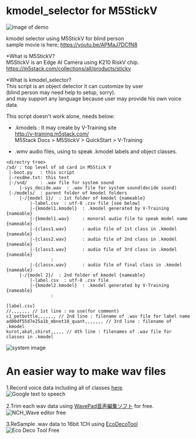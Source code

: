 # kmodel_selector for M5StickV

![image of demo](https://i.ytimg.com/vi/APMaJ7DCfN8/hqdefault.jpg?sqp=-oaymwEZCNACELwBSFXyq4qpAwsIARUAAIhCGAFwAQ==&rs=AOn4CLA-hBSxCVmJyfx8ZAq17gno0UseHA)  

kmodel selector using M5StickV for blind person  
sample movie is here; https://youtu.be/APMaJ7DCfN8  

*What is M5StickV?  
M5StickV is an Edge AI Camera using K210 RiskV chip.  
https://m5stack.com/collections/all/products/stickv  
  
*What is kmodel_selector?  
This script is an object detector it can customize by user  
(blind person may need help to setup, sorry).  
and may support any language because user may provide his own voice data. 

This script doesn't work alone, needs below:  
  * .kmodels : It may create by V-Training site  
      http://v-training.m5stack.com/  
      M5Stack Docs > M5StickV > QuickStart > V-Training  
  
  * .wmv audio files, using to speak .kmodel labels and object classes.  

```
<directry tree>  
/sd/ : top level of sd card in M5Stick V  
 |-boot.py   : this script  
 |-resdme.txt: this text  
 |-/snd/     : .wav file for system sound  
     |-sys_decide.wav  : .wav file for system sound(decide sound)  
 |-/models/  : parent folder of kmodel folders  
     |-/{model 1}/  : 1st folder of kmodel {nameable}  
         |-label.csv  : utf-8 .csv file [see below]  
         |-{kmodel1.kmodel}  : .kmodel generated by V-Training {nameable}   
         |-{kmodel1.wav}     : monoral audio file to speak model name {nameable}  
         |-{class1.wav}      : audio file of 1st class in .kmodel {nameable}  
         |-{class2.wav}      : audio file of 2nd class in .kmodel {nameable}  
         |-{class3.wav}      : audio file of 3rd class in .kmodel {nameable}  
                 :  
         |-{classx.wav}      : audio file of final class in .kmodel {nameable}  
     |-/{model 2}/  : 2nd folder of kmodel {nameable}  
         |-label.csv  : utf-8 .csv file  
         |-{kmodel2.kmodel}  : .kmodel generated by V-Training {nameable}   
                 :  
```  
  
```
[label.csv]  
//,,,,,,, // 1st line : no use(for comment)  
c1_petbottle,,,,,,, // 2nd line : filename of .wav file for label name   
ad00df55d7e25a1b_mbnet10_quant,,,,,,, // 3rd line : filename of .kmodel  
kurot,akat,shirot,,,,, // 4th line : filenames of .wav file for classes in .kmodel  
```  
  
![system image](https://github.com/misawa2048/kmodel_selector/blob/master/system_image.png)  

# An easier way to make wav files
1.Record voice data including all of classes [here](https://cloud.google.com/text-to-speech/).  
![Google text to speech](https://raw.githubusercontent.com/misawa2048/kmodel_selector/master/google_text_to_speech.png)  
  
2.Trim each wav data using [WavePad音声編集ソフト](https://www.nch.com.au/wavepad/jp/index.html?kw=wav%20%E7%B7%A8%E9%9B%86&gclid=EAIaIQobChMIu6mCjbfA5QIV0QhcCh2Y9g2EEAEYASAAEgJlHPD_BwE) for free.  
![NCH_Wave editor free](https://raw.githubusercontent.com/misawa2048/kmodel_selector/master/NCH_wave_editor_free.png)
  
3.ReSample .wav data to 16bit 1CH using [EcoDecoTool](https://ja.osdn.net/projects/ecodecotool/)  
![Eco Deco Tool Free](https://raw.githubusercontent.com/misawa2048/kmodel_selector/master/EcoDecoTool.png)  
  
  
